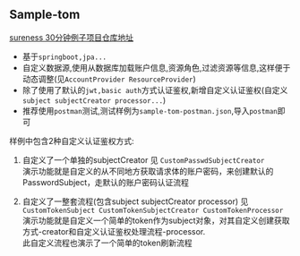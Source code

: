 ## Sample-tom  

[sureness 30分钟例子项目仓库地址](https://github.com/tomsun28/sureness/tree/master/sample-tom)  

- 基于`springboot,jpa...`  
- 自定义数据源,使用从数据库加载账户信息,资源角色,过滤资源等信息,这样便于动态调整(见`AccountProvider ResourceProvider`)        
- 除了使用了默认的`jwt,basic auth`方式认证鉴权,新增自定义认证鉴权(自定义`subject subjectCreator processor...`)
- 推荐使用`postman`测试,测试样例为`sample-tom-postman.json`,导入`postman`即可  

样例中包含2种自定义认证鉴权方式:  

1. 自定义了一个单独的subjectCreator 见 `CustomPasswdSubjectCreator`     
演示功能就是自定义的从不同地方获取请求体的账户密码，来创建默认的PasswordSubject，走默认的账户密码认证流程  

2. 自定义了一整套流程(包含subject subjectCreator processor) 见 `CustomTokenSubject CustomTokenSubjectCreator CustomTokenProcessor`  
演示功能就是自定义一个简单的token作为subject对象，对其自定义创建获取方式-creator和自定义认证鉴权处理流程-processor.  
此自定义流程也演示了一个简单的token刷新流程  